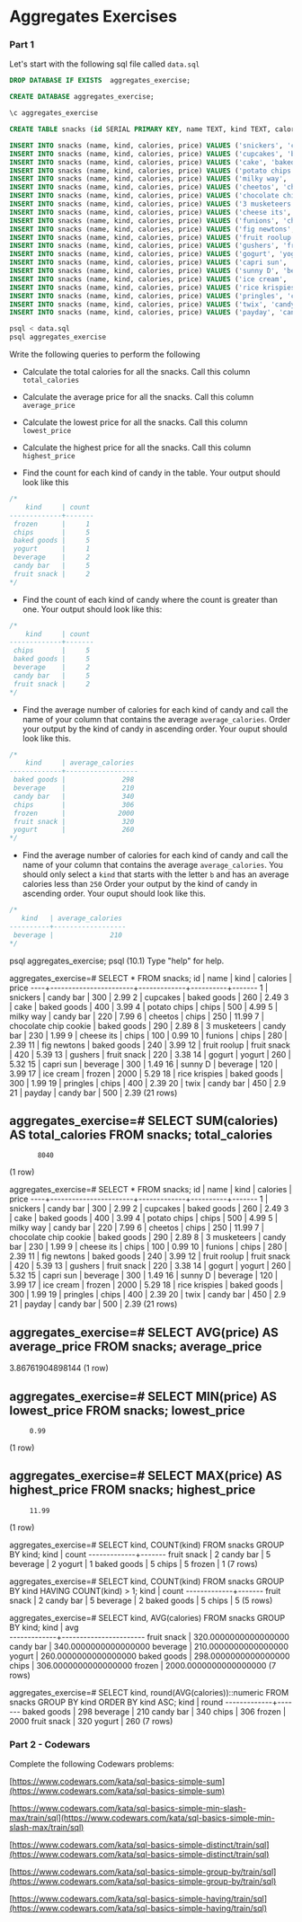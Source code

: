 # Aggregates Exercises

### Part 1

Let's start with the following sql file called `data.sql`

```sql
DROP DATABASE IF EXISTS  aggregates_exercise;

CREATE DATABASE aggregates_exercise;

\c aggregates_exercise

CREATE TABLE snacks (id SERIAL PRIMARY KEY, name TEXT, kind TEXT, calories INTEGER, price REAL);

INSERT INTO snacks (name, kind, calories, price) VALUES ('snickers', 'candy bar', 300, 2.99);
INSERT INTO snacks (name, kind, calories, price) VALUES ('cupcakes', 'baked goods', 260, 2.49);
INSERT INTO snacks (name, kind, calories, price) VALUES ('cake', 'baked goods', 400, 3.99);
INSERT INTO snacks (name, kind, calories, price) VALUES ('potato chips', 'chips', 500, 4.99);
INSERT INTO snacks (name, kind, calories, price) VALUES ('milky way', 'candy bar', 220, 7.99);
INSERT INTO snacks (name, kind, calories, price) VALUES ('cheetos', 'chips', 250, 11.99);
INSERT INTO snacks (name, kind, calories, price) VALUES ('chocolate chip cookie', 'baked goods', 290, 2.89);
INSERT INTO snacks (name, kind, calories, price) VALUES ('3 musketeers', 'candy bar', 230, 1.99);
INSERT INTO snacks (name, kind, calories, price) VALUES ('cheese its', 'chips', 100, 0.99);
INSERT INTO snacks (name, kind, calories, price) VALUES ('funions', 'chips', 280, 2.39);
INSERT INTO snacks (name, kind, calories, price) VALUES ('fig newtons', 'baked goods', 240, 3.99);
INSERT INTO snacks (name, kind, calories, price) VALUES ('fruit roolup', 'fruit snack', 420, 5.39);
INSERT INTO snacks (name, kind, calories, price) VALUES ('gushers', 'fruit snack', 220, 3.38);
INSERT INTO snacks (name, kind, calories, price) VALUES ('gogurt', 'yogurt', 260, 5.32);
INSERT INTO snacks (name, kind, calories, price) VALUES ('capri sun', 'beverage', 300, 1.49);
INSERT INTO snacks (name, kind, calories, price) VALUES ('sunny D', 'beverage', 120, 3.99);
INSERT INTO snacks (name, kind, calories, price) VALUES ('ice cream', 'frozen', 2000, 5.29);
INSERT INTO snacks (name, kind, calories, price) VALUES ('rice krispies', 'baked goods', 300, 1.99);
INSERT INTO snacks (name, kind, calories, price) VALUES ('pringles', 'chips', 400, 2.39);
INSERT INTO snacks (name, kind, calories, price) VALUES ('twix', 'candy bar', 450, 2.90);
INSERT INTO snacks (name, kind, calories, price) VALUES ('payday', 'candy bar', 500, 2.39);
```


```sh
psql < data.sql
psql aggregates_exercise
```

Write the following queries to perform the following

- Calculate the total calories for all the snacks. Call this column `total_calories`

- Calculate the average price for all the snacks. Call this column `average_price`

- Calculate the lowest price for all the snacks. Call this column `lowest_price`

- Calculate the highest price for all the snacks. Call this column `highest_price`

- Find the count for each kind of candy in the table. Your output should look like this

```sql
/*
    kind     | count
-------------+-------
 frozen      |     1
 chips       |     5
 baked goods |     5
 yogurt      |     1
 beverage    |     2
 candy bar   |     5
 fruit snack |     2
*/
```

- Find the count of each kind of candy where the count is greater than one. Your output should look like this:

```sql
/*
    kind     | count
-------------+-------
 chips       |     5
 baked goods |     5
 beverage    |     2
 candy bar   |     5
 fruit snack |     2
*/
```

- Find the average number of calories for each kind of candy and call the name of your column that contains the average `average_calories`. Order your output by the kind of candy in ascending order. Your ouput should look like this.


```sql
/*
    kind     | average_calories
-------------+------------------
 baked goods |              298
 beverage    |              210
 candy bar   |              340
 chips       |              306
 frozen      |             2000
 fruit snack |              320
 yogurt      |              260
*/
```

- Find the average number of calories for each kind of candy and call the name of your column that contains the average `average_calories`. You should only select a `kind` that starts with the letter `b` and has an average calories less than `250` Order your output by the kind of candy in ascending order. Your ouput should look like this.


```sql
/*
   kind   | average_calories
----------+------------------
 beverage |              210
*/
```

psql aggregates_exercise;
psql (10.1)
Type "help" for help.

aggregates_exercise=# SELECT * FROM snacks;
 id |         name          |    kind     | calories | price
----+-----------------------+-------------+----------+-------
  1 | snickers              | candy bar   |      300 |  2.99
  2 | cupcakes              | baked goods |      260 |  2.49
  3 | cake                  | baked goods |      400 |  3.99
  4 | potato chips          | chips       |      500 |  4.99
  5 | milky way             | candy bar   |      220 |  7.99
  6 | cheetos               | chips       |      250 | 11.99
  7 | chocolate chip cookie | baked goods |      290 |  2.89
  8 | 3 musketeers          | candy bar   |      230 |  1.99
  9 | cheese its            | chips       |      100 |  0.99
 10 | funions               | chips       |      280 |  2.39
 11 | fig newtons           | baked goods |      240 |  3.99
 12 | fruit roolup          | fruit snack |      420 |  5.39
 13 | gushers               | fruit snack |      220 |  3.38
 14 | gogurt                | yogurt      |      260 |  5.32
 15 | capri sun             | beverage    |      300 |  1.49
 16 | sunny D               | beverage    |      120 |  3.99
 17 | ice cream             | frozen      |     2000 |  5.29
 18 | rice krispies         | baked goods |      300 |  1.99
 19 | pringles              | chips       |      400 |  2.39
 20 | twix                  | candy bar   |      450 |   2.9
 21 | payday                | candy bar   |      500 |  2.39
(21 rows)

aggregates_exercise=# SELECT SUM(calories) AS total_calories FROM snacks;
 total_calories
----------------
           8040
(1 row)

aggregates_exercise=# SELECT * FROM snacks;
 id |         name          |    kind     | calories | price
----+-----------------------+-------------+----------+-------
  1 | snickers              | candy bar   |      300 |  2.99
  2 | cupcakes              | baked goods |      260 |  2.49
  3 | cake                  | baked goods |      400 |  3.99
  4 | potato chips          | chips       |      500 |  4.99
  5 | milky way             | candy bar   |      220 |  7.99
  6 | cheetos               | chips       |      250 | 11.99
  7 | chocolate chip cookie | baked goods |      290 |  2.89
  8 | 3 musketeers          | candy bar   |      230 |  1.99
  9 | cheese its            | chips       |      100 |  0.99
 10 | funions               | chips       |      280 |  2.39
 11 | fig newtons           | baked goods |      240 |  3.99
 12 | fruit roolup          | fruit snack |      420 |  5.39
 13 | gushers               | fruit snack |      220 |  3.38
 14 | gogurt                | yogurt      |      260 |  5.32
 15 | capri sun             | beverage    |      300 |  1.49
 16 | sunny D               | beverage    |      120 |  3.99
 17 | ice cream             | frozen      |     2000 |  5.29
 18 | rice krispies         | baked goods |      300 |  1.99
 19 | pringles              | chips       |      400 |  2.39
 20 | twix                  | candy bar   |      450 |   2.9
 21 | payday                | candy bar   |      500 |  2.39
(21 rows)

aggregates_exercise=# SELECT AVG(price) AS average_price FROM snacks;
  average_price   
------------------
 3.86761904898144
(1 row)

aggregates_exercise=# SELECT MIN(price) AS lowest_price FROM snacks;
 lowest_price
--------------
         0.99
(1 row)

aggregates_exercise=# SELECT MAX(price) AS highest_price FROM snacks;
 highest_price
---------------
         11.99
(1 row)

aggregates_exercise=# SELECT kind, COUNT(kind) FROM snacks GROUP BY kind;
    kind     | count
-------------+-------
 fruit snack |     2
 candy bar   |     5
 beverage    |     2
 yogurt      |     1
 baked goods |     5
 chips       |     5
 frozen      |     1
(7 rows)

aggregates_exercise=# SELECT kind, COUNT(kind) FROM snacks GROUP BY kind HAVING COUNT(kind) > 1;
    kind     | count
-------------+-------
 fruit snack |     2
 candy bar   |     5
 beverage    |     2
 baked goods |     5
 chips       |     5
(5 rows)

aggregates_exercise=# SELECT kind, AVG(calories) FROM snacks GROUP BY kind;
    kind     |          avg          
-------------+-----------------------
 fruit snack |  320.0000000000000000
 candy bar   |  340.0000000000000000
 beverage    |  210.0000000000000000
 yogurt      |  260.0000000000000000
 baked goods |  298.0000000000000000
 chips       |  306.0000000000000000
 frozen      | 2000.0000000000000000
(7 rows)

aggregates_exercise=# SELECT kind, round(AVG(calories))::numeric  FROM snacks GROUP BY kind ORDER BY kind ASC;
    kind     | round
-------------+-------
 baked goods |   298
 beverage    |   210
 candy bar   |   340
 chips       |   306
 frozen      |  2000
 fruit snack |   320
 yogurt      |   260
(7 rows)



### Part 2 - Codewars

Complete the following Codewars problems:

[https://www.codewars.com/kata/sql-basics-simple-sum](https://www.codewars.com/kata/sql-basics-simple-sum)

[https://www.codewars.com/kata/sql-basics-simple-min-slash-max/train/sql](https://www.codewars.com/kata/sql-basics-simple-min-slash-max/train/sql)

[https://www.codewars.com/kata/sql-basics-simple-distinct/train/sql](https://www.codewars.com/kata/sql-basics-simple-distinct/train/sql)

[https://www.codewars.com/kata/sql-basics-simple-group-by/train/sql](https://www.codewars.com/kata/sql-basics-simple-group-by/train/sql)

[https://www.codewars.com/kata/sql-basics-simple-having/train/sql](https://www.codewars.com/kata/sql-basics-simple-having/train/sql)
